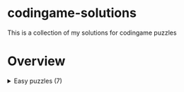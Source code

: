 # codingame-solutions
This is a collection of my solutions for codingame puzzles 


# Overview
<details>
  <summary>Easy puzzles (7)</summary>
  
    
| Puzzle  | Languages  | Extras |
|---|---|---|
| [Horse-racing Duals](https://www.codingame.com/training/easy/horse-racing-duals)               | C, Python | ❗ BASH achievment needs to be done |
| [Mars Lander - Episode 1](https://www.codingame.com/training/easy/mars-lander-episode-1)       | C         | ✔️ Got the "Economic" achievment    |
| [ASCII Art](https://www.codingame.com/training/easy/ascii-art)                                 | C         |   |
| [Temperatures](https://www.codingame.com/training/easy/temperatures)                           | C         |   |
| [Hidden Messages In Images](https://www.codingame.com/training/easy/hidden-messages-in-images) | C         |   |
| [MIME Type](https://www.codingame.com/training/easy/mime-type)                                 | C, Python |   |
| [Shadow Casting](https://www.codingame.com/training/easy/shadow-casting)                       | C         |   |
  
</details>

